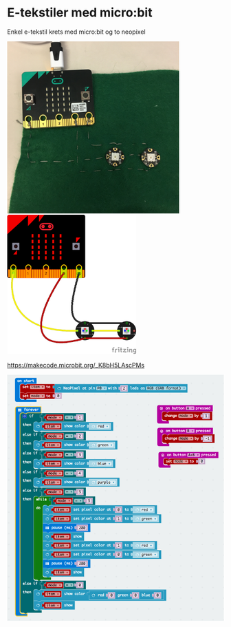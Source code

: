 # E-tekstiler med micro:bit

Enkel e-tekstil krets med micro:bit og to neopixel

<img src="https://github.com/udirbetalab/E-tekstiler/blob/master/microbit/microbit_2neopixel.JPG" width="400" >

<img src="https://github.com/udirbetalab/E-tekstiler/blob/master/microbit/microbit_2neopixel_bb.png" width="300">

https://makecode.microbit.org/_K8bH5LAscPMs

<img src="https://github.com/udirbetalab/E-tekstiler/blob/master/microbit/microbit-kode.png">

